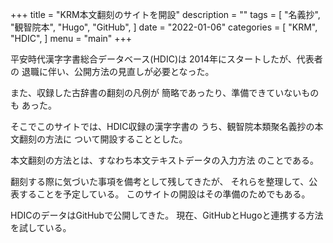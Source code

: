 +++
title = "KRM本文翻刻のサイトを開設"
description = ""
tags = [
    "名義抄",
    "観智院本",
    "Hugo",
    "GitHub",
]
date = "2022-01-06"
categories = [
    "KRM",
    "HDIC",
]
menu = "main"
+++

平安時代漢字字書総合データベース(HDIC)は
2014年にスタートしたが、代表者の
退職に伴い、公開方法の見直しが必要となった。

また、収録した古辞書の翻刻の凡例が
簡略であったり、準備できていないものも
あった。

そこでこのサイトでは、HDIC収録の漢字字書の
うち、観智院本類聚名義抄の本文翻刻の方法に
ついて開設することとした。

本文翻刻の方法とは、すなわち本文テキストデータの入力方法
のことである。

翻刻する際に気づいた事項を備考として残してきたが、
それらを整理して、公表することを予定している。
このサイトの開設はその準備のためでもある。

HDICのデータはGitHubで公開してきた。
現在、GitHubとHugoと連携する方法を試している。
